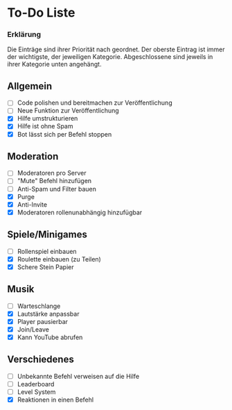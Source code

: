 # To-Do Liste

### Erklärung

Die Einträge sind ihrer Priorität nach geordnet. Der oberste Eintrag ist immer der wichtigste, der jeweiligen Kategorie. Abgeschlossene sind jeweils in ihrer Kategorie unten angehängt.

## Allgemein

- [ ] Code polishen und bereitmachen zur Veröffentlichung
- [ ] Neue Funktion zur Veröffentlichung
- [x] Hilfe umstrukturieren
- [x] Hilfe ist ohne Spam
- [x] Bot lässt sich per Befehl stoppen

## Moderation

- [ ] Moderatoren pro Server 
- [ ] "Mute" Befehl hinzufügen
- [ ] Anti-Spam und Filter bauen
- [x] Purge
- [x] Anti-Invite
- [x] Moderatoren rollenunabhängig hinzufügbar

## Spiele/Minigames

- [ ] Rollenspiel einbauen
- [x] Roulette einbauen (zu Teilen)
- [x] Schere Stein Papier

## Musik

- [ ] Warteschlange
- [x] Lautstärke anpassbar
- [x] Player pausierbar
- [x] Join/Leave
- [x] Kann YouTube abrufen

## Verschiedenes

- [ ] Unbekannte Befehl verweisen auf die Hilfe
- [ ] Leaderboard
- [ ] Level System
- [x] Reaktionen in einen Befehl
